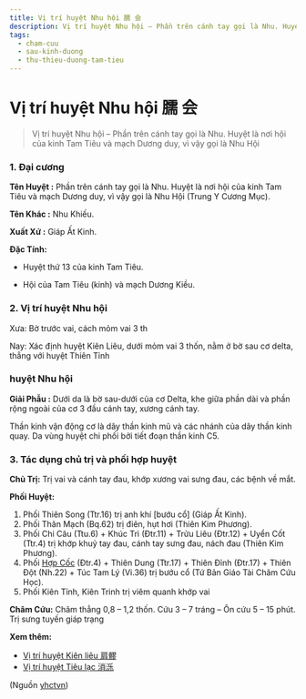 ```yaml
---
title: Vị trí huyệt Nhu hội 臑 会
description: Vị trí huyệt Nhu hội – Phần trên cánh tay gọi là Nhu. Huyệt là nơi hội của kinh Tam Tiêu và mạch Dương duy, vì vậy gọi là Nhu Hội 
tags:
  - cham-cuu
  - sau-kinh-duong
  - thu-thieu-duong-tam-tieu
---
```


# Vị trí huyệt Nhu hội 臑 会 

> Vị trí huyệt Nhu hội – Phần trên cánh tay gọi là Nhu. Huyệt là nơi hội của kinh Tam Tiêu và mạch Dương duy, vì vậy gọi là Nhu Hội 

### 1. Đại cương

**Tên Huyệt :** Phần trên cánh tay gọi là Nhu. Huyệt là nơi hội của kinh Tam Tiêu và mạch Dương duy, vì vậy gọi là Nhu Hội (Trung Y Cương Mục).

**Tên Khác :** Nhu Khiếu.

**Xuất Xứ :** Giáp Ất Kinh.

**Đặc Tính:**

+ Huyệt thứ 13 của kinh Tam Tiêu.

+ Hội của Tam Tiêu (kinh) và mạch Dương Kiều.

### 2. Vị trí huyệt Nhu hội

Xưa: Bờ trước vai, cách mỏm vai 3 th

Nay: Xác định huyệt Kiên Liêu, dưới mỏm vai 3 thốn, nằm ở bờ sau cơ delta, thẳng với huyệt Thiên Tỉnh

### huyệt Nhu hội

**Giải Phẫu :** Dưới da là bờ sau-dưới của cơ Delta, khe giữa phần dài và phần rộng ngoài của cơ 3 đầu cánh tay, xương cánh tay.

Thần kinh vận động cơ là dây thần kinh mũ và các nhánh của dây thần kinh quay. Da vùng huyệt chi phối bởi tiết đoạn thần kinh C5.

### 3. Tác dụng chủ trị và phối hợp huyệt

**Chủ Trị:** Trị vai và cánh tay đau, khớp xương vai sưng đau, các bệnh về mắt.

**Phối Huyệt:**

1. Phối Thiên Song (Ttr.16) trị anh khí [bướu cổ] (Giáp Ất Kinh).
2. Phối Thân Mạch (Bq.62) trị điên, hụt hơi (Thiên Kim Phương).
3. Phối Chi Câu (Ttu.6) + Khúc Trì (Đtr.11) + Trửu Liêu (Đtr.12) + Uyển Cốt (Ttr.4) trị khớp khuỷ tay đau, cánh tay sưng đau, nách đau (Thiên Kim Phương).
4. Phối [Hợp Cốc](/yhctvn/huyet-hop-coc-%e5%90%88-%e8%b0%b7/) (Đtr.4) + Thiên Dung (Ttr.17) + Thiên Đỉnh (Đtr.17) + Thiên Đột (Nh.22) + Túc Tam Lý (Vi.36) trị bướu cổ (Tứ Bản Giáo Tài Châm Cứu Học).
5. Phối Kiên Tỉnh, Kiên Trinh trị viêm quanh khớp vai

**Châm Cứu:** Châm thẳng 0,8 – 1,2 thốn. Cứu 3 – 7 tráng – Ôn cứu 5 – 15 phút. Trị sưng tuyến giáp trạng

**Xem thêm:**

* [Vị trí huyệt Kiên liêu 肩髎](/yhctvn/vi-tri-huyet-kien-lieu-%e8%82%a9%e9%ab%8e/)
* [Vị trí huyệt Tiêu lạc 消泺](/yhctvn/vi-tri-huyet-tieu-lac-%e6%b6%88%e6%b3%ba/)

(Nguồn <a href="https://yhctvn.com/vi-tri-huyet-nhu-hoi-臑-会/" target="_blank">yhctvn</a>)

